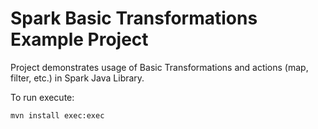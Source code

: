 # Spark Basic Transformations Example Project

Project demonstrates usage of Basic Transformations and actions (map, filter, etc.) in Spark Java Library.

To run execute:

`mvn install exec:exec`
